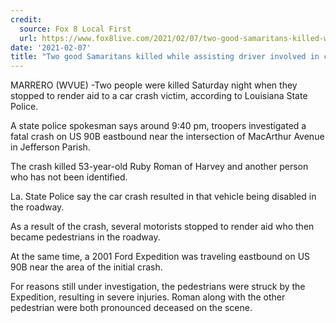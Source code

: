 ```yaml
---
credit:
  source: Fox 8 Local First
  url: https://www.fox8live.com/2021/02/07/two-good-samaritans-killed-while-assisting-driver-involved-car-crash/
date: '2021-02-07'
title: "Two good Samaritans killed while assisting driver involved in car crash"
---
```

MARRERO (WVUE) -Two people were killed Saturday night when they stopped to render aid to a car crash victim, according to Louisiana State Police.

A state police spokesman says around 9:40 pm, troopers investigated a fatal crash on US 90B eastbound near the intersection of MacArthur Avenue in Jefferson Parish.

The crash killed 53-year-old Ruby Roman of Harvey and another person who has not been identified.

La. State Police say the car crash resulted in that vehicle being disabled in the roadway.

As a result of the crash, several motorists stopped to render aid who then became pedestrians in the roadway.

At the same time, a 2001 Ford Expedition was traveling eastbound on US 90B near the area of the initial crash.

For reasons still under investigation, the pedestrians were struck by the Expedition, resulting in severe injuries. Roman along with the other pedestrian were both pronounced deceased on the scene.
